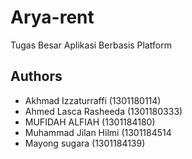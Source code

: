 
# Arya-rent

Tugas Besar Aplikasi Berbasis Platform

## Authors

- Akhmad Izzaturraffi (1301180114)
- Ahmed Lasca Rasheeda (1301180333)
- MUFIDAH ALFIAH (1301184180) 
- Muhammad Jilan Hilmi (1301184514
- Mayong sugara (1301184139)



